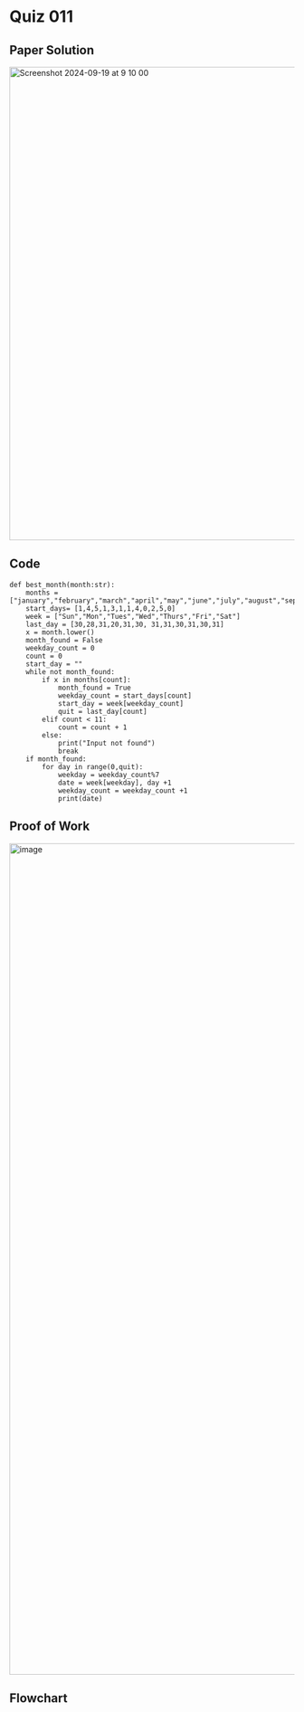 # Quiz 011

## Paper Solution

<img width="837" alt="Screenshot 2024-09-19 at 9 10 00" src="https://github.com/user-attachments/assets/f5145d16-70c7-44a1-9bdb-6a29fd239a1f">

## Code 

```
def best_month(month:str):
    months = ["january","february","march","april","may","june","july","august","september","october","november","december"]
    start_days= [1,4,5,1,3,1,1,4,0,2,5,0]
    week = ["Sun","Mon","Tues","Wed","Thurs","Fri","Sat"]
    last_day = [30,28,31,20,31,30, 31,31,30,31,30,31]
    x = month.lower()
    month_found = False
    weekday_count = 0
    count = 0
    start_day = ""
    while not month_found:
        if x in months[count]:
            month_found = True
            weekday_count = start_days[count]
            start_day = week[weekday_count]
            quit = last_day[count]
        elif count < 11:
            count = count + 1
        else:
            print("Input not found")
            break
    if month_found:
        for day in range(0,quit):
            weekday = weekday_count%7
            date = week[weekday], day +1
            weekday_count = weekday_count +1
            print(date)

```

## Proof of Work

<img width="1470" alt="image" src="https://github.com/user-attachments/assets/23fea92f-540e-4a17-9c0b-c736dea10897">

## Flowchart
